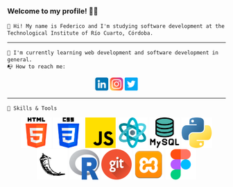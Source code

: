 ### Welcome to my profile! 👋😀


    👋 Hi! My name is Federico and I'm studying software development at the Technological Institute of Río Cuarto, Córdoba.
----


    🌱 I'm currently learning web development and software development in general.
    📭 How to reach me: 

<p align='center'> 
    <a href='https://www.linkedin.com/in/fedecometto/'><img src='iconos/linkedin.png' width='30px' height='30px' ></a>
    <a href='https://instagram.com/fedecometto'><img src='iconos/instagram.png' width='30px' height='30px' ></a>
    <a href='https://twitter.com/ComettoFede'><img src='iconos/twitter.png' width='30px' height='30px' ></a>
</p>

----

    🔧 Skills & Tools
<p align='center'>
    <img src='iconos/html-5.png' width='70px' height='70px' >
    <img src='iconos/css-3.png' width='70px' height='70px' >
    <img src='iconos/js.png' width='70px' height='70px' >
    <img src='iconos/react-2.png' width='70px' height='70px' >
    <img src='iconos/mysql.png' width='70px' height='70px' >
    <img src='iconos/python.png' width='70px' height='70px' >
    <img src='iconos/flask.png' width='70px' height='70px' >
    <img src='iconos/R.png' width='70px' height='70px' >
    <img src='iconos/git.png' width='70px' height='70px' >
    <img src='iconos/xampp.png' width='70px' height='70px' >
    <img src='iconos/figma.png' width='70px' height='70px' >
</p>
       
